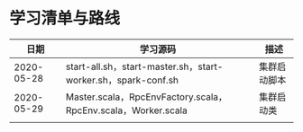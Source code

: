 # 学习清单与路线

| 日期       | 学习源码                                                     | 描述         |
| ---------- | ------------------------------------------------------------ | ------------ |
| 2020-05-28 | start-all.sh，start-master.sh，start-worker.sh，spark-conf.sh | 集群启动脚本 |
| 2020-05-29 | Master.scala，RpcEnvFactory.scala，RpcEnv.scala，Worker.scala | 集群启动类   |
|            |                                                              |              |

